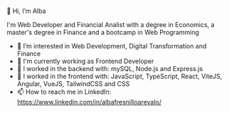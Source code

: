 👋 Hi, I’m Alba

I'm Web Developer and Financial Analist with a degree in Economics, a master's degree in Finance and a bootcamp in Web Programming

- 👀 I’m interested in Web Development, Digital Transformation and Finance
- 🌱 I'm currently working as Frontend Developer
- 💼 I worked in the backend with: mySQL, Node.js and Express.js
- 💼 I worked in the frontend with: JavaScript, TypeScript, React, ViteJS, Angular, VueJS, TailwindCSS and CSS
- 📫 How to reach me in LinkedIn: https://www.linkedin.com/in/albafresnilloarevalo/

<!---
AlbaFresnillo/AlbaFresnillo is a ✨ special ✨ repository because its `README.md` (this file) appears on your GitHub profile.
You can click the Preview link to take a look at your changes.
--->
